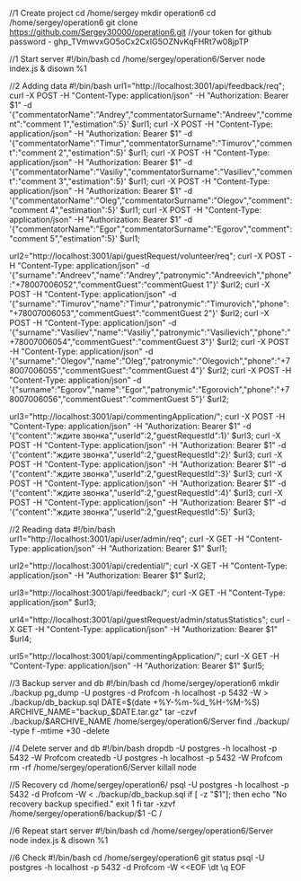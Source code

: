 //1 Create project
cd /home/sergey
mkdir operation6
cd /home/sergey/operation6
git clone https://github.com/Sergey30000/operation6.git
//your token for github password - ghp_TVmwvxGO5oCx2CxIG5OZNvKqFHRt7w08jpTP

//1 Start server
#!/bin/bash
cd /home/sergey/operation6/Server
node index.js & disown %1

//2 Adding data
#!/bin/bash
url1="http://localhost:3001/api/feedback/req";
curl -X POST -H "Content-Type: application/json" -H "Authorization: Bearer $1" -d '{"commentatorName":"Andrey","commentatorSurname":"Andreev","comment":"comment 1","estimation":5}' $url1;
curl -X POST -H "Content-Type: application/json" -H "Authorization: Bearer $1" -d '{"commentatorName":"Timur","commentatorSurname":"Timurov","comment":"comment 2","estimation":5}' $url1;
curl -X POST -H "Content-Type: application/json" -H "Authorization: Bearer $1" -d '{"commentatorName":"Vasiliy","commentatorSurname":"Vasiliev","comment":"comment 3","estimation":5}' $url1;
curl -X POST -H "Content-Type: application/json" -H "Authorization: Bearer $1" -d '{"commentatorName":"Oleg","commentatorSurname":"Olegov","comment":"comment 4","estimation":5}' $url1;
curl -X POST -H "Content-Type: application/json" -H "Authorization: Bearer $1" -d '{"commentatorName":"Egor","commentatorSurname":"Egorov","comment":"comment 5","estimation":5}' $url1;

url2="http://localhost:3001/api/guestRequest/volunteer/req";
curl -X POST -H "Content-Type: application/json" -d '{"surname":"Andreev","name":"Andrey","patronymic":"Andreevich","phone":"+78007006052","commentGuest":"commentGuest 1"}' $url2;
curl -X POST -H "Content-Type: application/json" -d '{"surname":"Timurov","name":"Timur","patronymic":"Timurovich","phone":"+78007006053","commentGuest":"commentGuest 2"}' $url2;
curl -X POST -H "Content-Type: application/json" -d '{"surname":"Vasiliev","name":"Vasiliy","patronymic":"Vasilievich","phone":"+78007006054","commentGuest":"commentGuest 3"}' $url2;
curl -X POST -H "Content-Type: application/json" -d '{"surname":"Olegov","name":"Oleg","patronymic":"Olegovich","phone":"+78007006055","commentGuest":"commentGuest 4"}' $url2;
curl -X POST -H "Content-Type: application/json" -d '{"surname":"Egorov","name":"Egor","patronymic":"Egorovich","phone":"+78007006056","commentGuest":"commentGuest 5"}' $url2;

url3="http://localhost:3001/api/commentingApplication/";
curl -X POST -H "Content-Type: application/json" -H "Authorization: Bearer $1" -d '{"content":"ждите звонка","userId":2,"guestRequestId":1}' $url3;
curl -X POST -H "Content-Type: application/json" -H "Authorization: Bearer $1" -d '{"content":"ждите звонка","userId":2,"guestRequestId":2}' $url3;
curl -X POST -H "Content-Type: application/json" -H "Authorization: Bearer $1" -d '{"content":"ждите звонка","userId":2,"guestRequestId":3}' $url3;
curl -X POST -H "Content-Type: application/json" -H "Authorization: Bearer $1" -d '{"content":"ждите звонка","userId":2,"guestRequestId":4}' $url3;
curl -X POST -H "Content-Type: application/json" -H "Authorization: Bearer $1" -d '{"content":"ждите звонка","userId":2,"guestRequestId":5}' $url3;

//2 Reading data
#!/bin/bash
url1="http://localhost:3001/api/user/admin/req";
curl -X GET -H "Content-Type: application/json" -H "Authorization: Bearer $1" $url1;

url2="http://localhost:3001/api/credential/";
curl -X GET -H "Content-Type: application/json" -H "Authorization: Bearer $1" $url2;

url3="http://localhost:3001/api/feedback/";
curl -X GET -H "Content-Type: application/json" $url3;

url4="http://localhost:3001/api/guestRequest/admin/statusStatistics";
curl -X GET -H "Content-Type: application/json" -H "Authorization: Bearer $1" $url4;

url5="http://localhost:3001/api/commentingApplication/";
curl -X GET -H "Content-Type: application/json" -H "Authorization: Bearer $1" $url5;

//3 Backup server and db
#!/bin/bash
cd /home/sergey/operation6
mkdir ./backup
pg_dump -U postgres -d Profcom -h localhost -p 5432 -W  > ./backup/db_backup.sql
DATE=$(date +%Y-%m-%d_%H-%M-%S)
ARCHIVE_NAME="backup_$DATE.tar.gz"
tar -czvf ./backup/$ARCHIVE_NAME /home/sergey/operation6/Server
find ./backup/ -type f -mtime +30 -delete

//4 Delete server and db
#!/bin/bash
dropdb -U postgres -h localhost -p 5432 -W Profcom
createdb -U postgres -h localhost -p 5432 -W Profcom
rm -rf /home/sergey/operation6/Server
killall node

//5 Recovery
cd /home/sergey/operation6/
psql -U postgres -h localhost -p 5432 -d Profcom -W < ./backup/db_backup.sql
if [ -z "$1"]; then
	echo "No recovery backup specified."
	exit 1
fi
tar -xzvf /home/sergey/operation6/backup/$1 -C /

//6 Repeat start server
#!/bin/bash
cd /home/sergey/operation6/Server
node index.js & disown %1

//6 Check
#!/bin/bash
cd /home/sergey/operation6
git status
psql -U postgres -h localhost -p 5432 -d Profcom -W <<EOF
\dt
\q
EOF
